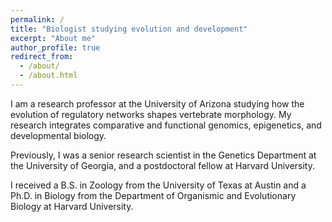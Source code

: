 ```yaml
---
permalink: /
title: "Biologist studying evolution and development"
excerpt: "About me"
author_profile: true
redirect_from: 
  - /about/
  - /about.html
---
```


I am a research professor at the University of Arizona studying how the evolution of regulatory networks shapes vertebrate morphology. My research integrates comparative and functional genomics, epigenetics, and developmental biology.

Previously, I was a senior research scientist in the Genetics Department at the University of Georgia, and a postdoctoral fellow at Harvard University.

I received a B.S. in Zoology from the University of Texas at Austin and a Ph.D. in Biology from the Department of Organismic and Evolutionary Biology at Harvard University.

<!--

Work
======
- Current:
- Previous:

Education
======

- **PhD in Biology, 2008**

	- [Department of Organismic and Evolutionary Biology, Harvard University](https://oeb.harvard.edu)
	- Dissertation: 
	- Advisor: [James Hanken](https://oeb.harvard.edu/people/james-hanken)
	
- **BS in Zoology, 1997**

	- [University of Texas at Austin](https://integrativebio.utexas.edu)

-->